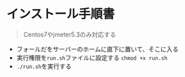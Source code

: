 # インストール手順書
> Centos7やjmeter5.3のみ対応する
* フォールだをサーバーのホームに直下に置いて、そこに入る
* 実行権限を`run.sh`ファイルに設定する `chmod +x run.sh`
* `./run.sh`を実行する
